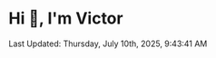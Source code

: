<h1>Hi 👋, I'm Victor </h1>

<!--RECENT_ACTIVITY:start-->
<!--RECENT_ACTIVITY:end-->

<!--RECENT_ACTIVITY:last_update-->
Last Updated: Thursday, July 10th, 2025, 9:43:41 AM
<!--RECENT_ACTIVITY:last_update_end-->
